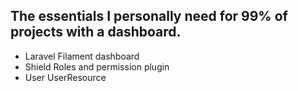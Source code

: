 

## The essentials I personally need for 99% of projects with a dashboard.

- Laravel Filament dashboard
- Shield Roles and permission plugin
- User UserResource
